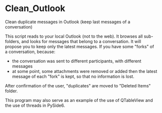 # Clean_Outlook
Clean duplicate messages in Outlook (keep last messages of a conversation)

This script reads to your local Outlook (not to the web).
It browses all sub-folders, and looks for messages that belong to a conversation.
It will propose you to keep only the latest messages.
If you have some "forks" of a conversation, because:
* the conversation was sent to different participants, with different messages
* at some point, some attachments were removed or added
then the latest message of each "fork" is kept, so that no information is lost.

After confirmation of the user, "duplicates" are moved to "Deleted Items" folder.

This program may also serve as an example of the use of QTableView and the use of threads in PySide6.
